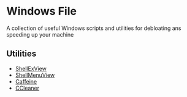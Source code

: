 # Windows File

A collection of useful Windows scripts and utilities for debloating ans speeding
up your machine

## Utilities

- [ShellExView](https://www.nirsoft.net/utils/shexview.html)
- [ShellMenuView](https://www.nirsoft.net/utils/shell_menu_view.html)
- [Caffeine](https://www.zhornsoftware.co.uk/caffeine/)
- [CCleaner](https://www.ccleaner.com/)
